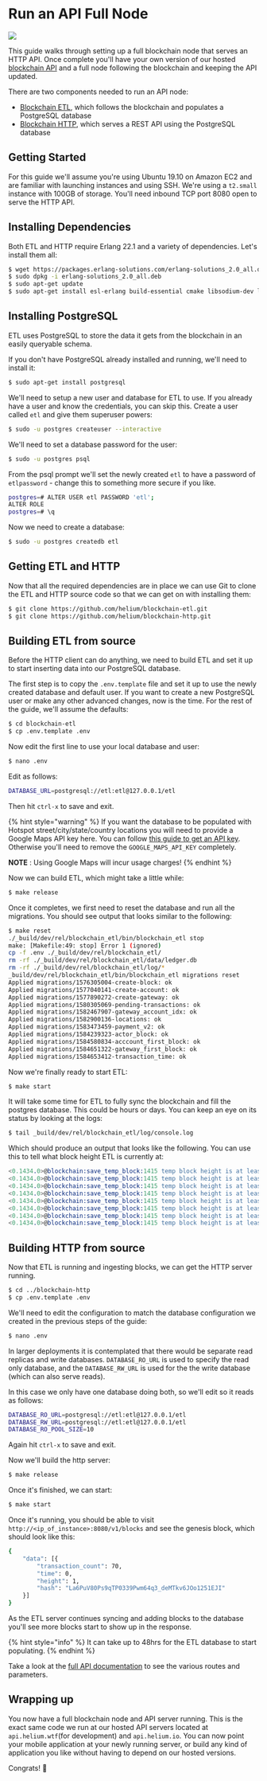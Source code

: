 # Run an API Full Node

![](../.gitbook/assets/artboard-copy-61.jpg)

This guide walks through setting up a full blockchain node that serves an HTTP API. Once complete you'll have your own version of our hosted [blockchain API](https://developer.helium.com/blockchain/api) and a full node following the blockchain and keeping the API updated.

There are two components needed to run an API node:

* [Blockchain ETL](https://github.com/helium/blockchain-etl), which  follows the blockchain and populates a PostgreSQL database
* [Blockchain HTTP](https://github.com/helium/blockchain-http), which serves a REST API using the PostgreSQL database

## Getting Started

For this guide we'll assume you're using Ubuntu 19.10 on Amazon EC2 and are familiar with launching instances and using SSH. We're using a `t2.small` instance with 100GB of storage. You'll need inbound TCP port 8080 open to serve the HTTP API.

## Installing Dependencies

Both ETL and HTTP require Erlang 22.1 and a variety of dependencies. Let's install them all:

```bash
$ wget https://packages.erlang-solutions.com/erlang-solutions_2.0_all.deb
$ sudo dpkg -i erlang-solutions_2.0_all.deb
$ sudo apt-get update
$ sudo apt-get install esl-erlang build-essential cmake libsodium-dev libssl-dev
```

## Installing PostgreSQL

ETL uses PostgreSQL to store the data it gets from the blockchain in an easily queryable schema.

If you don't have PostgreSQL already installed and running, we'll need to install it:

```bash
$ sudo apt-get install postgresql
```

We'll need to setup a new user and database for ETL to use. If you already have a user and know the credentials, you can skip this. Create a user called `etl` and give them superuser powers:

```bash
$ sudo -u postgres createuser --interactive
```

We'll need to set a database password for the user:

```bash
$ sudo -u postgres psql
```

From the psql prompt we'll set the newly created `etl` to have a password of `etlpassword` - change this to something more secure if you like.

```bash
postgres=# ALTER USER etl PASSWORD 'etl';
ALTER ROLE
postgres=# \q
```

Now we need to create a database:

```bash
$ sudo -u postgres createdb etl
```

## Getting ETL and HTTP

Now that all the required dependencies are in place we can use Git to clone the ETL and HTTP source code so that we can get on with installing them:

```bash
$ git clone https://github.com/helium/blockchain-etl.git
$ git clone https://github.com/helium/blockchain-http.git
```

## Building ETL from source

Before the HTTP client can do anything, we need to build ETL and set it up to start inserting data into our PostgreSQL database. 

The first step is to copy the `.env.template` file and set it up to use the newly created database and default user. If you want to create a new PostgreSQL user or make any other advanced changes, now is the time. For the rest of the guide, we'll assume the defaults:

```bash
$ cd blockchain-etl
$ cp .env.template .env
```

Now edit the first line to use your local database and user:

```bash
$ nano .env
```

Edit as follows:

```bash
DATABASE_URL=postgresql://etl:etl@127.0.0.1/etl
```

Then hit `ctrl-x` to save and exit.

{% hint style="warning" %}
If you want the database to be populated with Hotspot street/city/state/country locations  you will need to provide a Google Maps API key here. You can follow [this guide to get an API key](https://developers.google.com/maps/documentation/javascript/get-api-key). Otherwise you'll need to remove the `GOOGLE_MAPS_API_KEY` completely.

**NOTE** : Using Google Maps will incur usage charges!
{% endhint %}

Now we can build ETL, which might take a little while:

```bash
$ make release
```

Once it completes, we first need to reset the database and run all the migrations. You should see output that looks similar to the following:

```bash
$ make reset
./_build/dev/rel/blockchain_etl/bin/blockchain_etl stop
make: [Makefile:49: stop] Error 1 (ignored)
cp -f .env ./_build/dev/rel/blockchain_etl/
rm -rf ./_build/dev/rel/blockchain_etl/data/ledger.db
rm -rf ./_build/dev/rel/blockchain_etl/log/*
_build/dev/rel/blockchain_etl/bin/blockchain_etl migrations reset
Applied migrations/1576305004-create-block: ok
Applied migrations/1577040141-create-account: ok
Applied migrations/1577890272-create-gateway: ok
Applied migrations/1580305069-pending-transactions: ok
Applied migrations/1582467907-gateway_account_idx: ok
Applied migrations/1582900136-locations: ok
Applied migrations/1583473459-payment_v2: ok
Applied migrations/1584239323-actor_block: ok
Applied migrations/1584580834-acccount_first_block: ok
Applied migrations/1584651322-gateway_first_block: ok
Applied migrations/1584653412-transaction_time: ok
```

Now we're finally ready to start ETL:

```bash
$ make start
```

It will take some time for ETL to fully sync the blockchain and fill the postgres database. This could be hours or days. You can keep an eye on its status by looking at the logs:

```bash
$ tail _build/dev/rel/blockchain_etl/log/console.log 
```

Which should produce an output that looks like the following. You can use this to tell what block height ETL is currently at:

```erlang
<0.1434.0>@blockchain:save_temp_block:1415 temp block height is at least 3572
<0.1434.0>@blockchain:save_temp_block:1415 temp block height is at least 3573
<0.1434.0>@blockchain:save_temp_block:1415 temp block height is at least 3574
<0.1434.0>@blockchain:save_temp_block:1415 temp block height is at least 3575
<0.1434.0>@blockchain:save_temp_block:1415 temp block height is at least 3576
<0.1434.0>@blockchain:save_temp_block:1415 temp block height is at least 3577
<0.1434.0>@blockchain:save_temp_block:1415 temp block height is at least 3578
<0.1434.0>@blockchain:save_temp_block:1415 temp block height is at least 3579
```

## Building HTTP from source

Now that ETL is running and ingesting blocks, we can get the HTTP server running.

```bash
$ cd ../blockchain-http
$ cp .env.template .env
```

We'll need to edit the configuration to match the database configuration we created in the previous steps of the guide:

```bash
$ nano .env
```

 In larger deployments it is contemplated that there would be separate read replicas and write databases. `DATABASE_RO_URL` is used to specify the read only  database, and the `DATABASE_RW_URL` is used for the the write database \(which can also serve reads\).

In this case we only have one database doing both, so we'll edit so it reads as follows:

```bash
DATABASE_RO_URL=postgresql://etl:etl@127.0.0.1/etl
DATABASE_RW_URL=postgresql://etl:etl@127.0.0.1/etl          
DATABASE_RO_POOL_SIZE=10
```

Again hit `ctrl-x` to save and exit.

Now we'll build the http server:

```bash
$ make release
```

Once it's finished, we can start:

```bash
$ make start
```

Once it's running, you should be able to visit `http://<ip_of_instance>:8080/v1/blocks` and see the genesis block, which should look like this:

```bash
{
	"data": [{
		"transaction_count": 70,
		"time": 0,
		"height": 1,
		"hash": "La6PuV80Ps9qTP0339Pwm64q3_deMTkv6JOo1251EJI"
	}]
}
```

As the ETL server continues syncing and adding blocks to the database you'll see more blocks start to show up in the response. 

{% hint style="info" %}
It can take up to 48hrs for the ETL database to start populating.
{% endhint %}

Take a look at the [full API documentation](https://developer.helium.com/blockchain/api) to see the various routes and parameters.

## Wrapping up

You now have a full blockchain node and API server running. This is the exact same code we run at our hosted API servers located at `api.helium.wtf`\(for development\) and `api.helium.io`. You can now point your mobile application at your newly running server, or build any kind of application you like without having to depend on our hosted versions.

Congrats! 🚀

